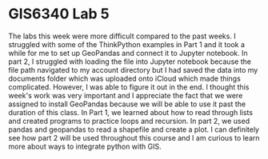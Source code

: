 # GIS6340 Lab 5
The labs this week were more difficult compared to the past weeks. I struggled with some of the ThinkPython examples in Part 1 and it took a while for me to set up GeoPandas and connect it to Jupyter notebook. In part 2, I struggled with loading the file into Jupyter notebook because the file path navigated to my account directory but I had saved the data into my documents folder which was uploaded onto iCloud which made things complicated. However, I was able to figure it out in the end. I thought this week's work was very important and I appreciate the fact that we were assigned to install GeoPandas because we will be able to use it past the duration of this class. In Part 1, we learned about how to read through lists and created programs to practice loops and recursion. In part 2, we used pandas and geopandas to read a shapefile and create a plot. I can definitely see how part 2 will be used throughout this course and I am curious to learn more about ways to integrate python with GIS.
